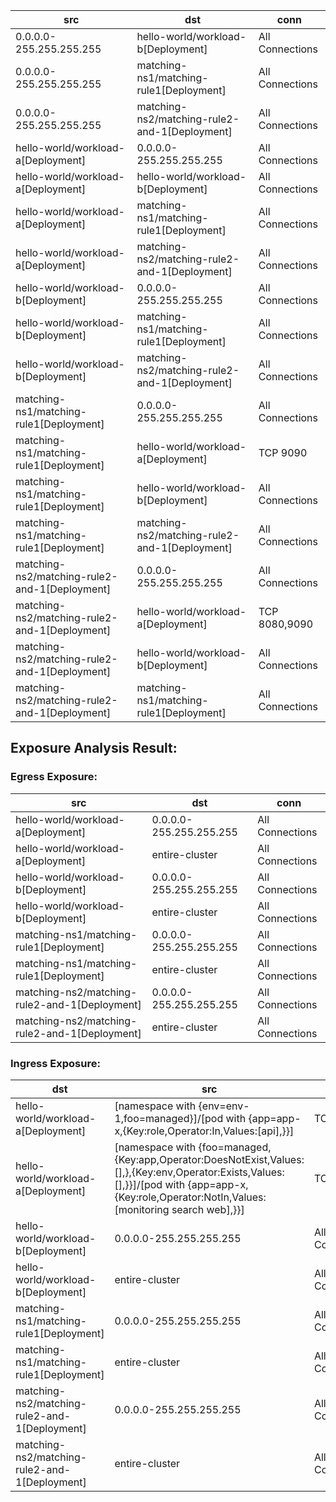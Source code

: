 | src | dst | conn |
|-----|-----|------|
| 0.0.0.0-255.255.255.255 | hello-world/workload-b[Deployment] | All Connections |
| 0.0.0.0-255.255.255.255 | matching-ns1/matching-rule1[Deployment] | All Connections |
| 0.0.0.0-255.255.255.255 | matching-ns2/matching-rule2-and-1[Deployment] | All Connections |
| hello-world/workload-a[Deployment] | 0.0.0.0-255.255.255.255 | All Connections |
| hello-world/workload-a[Deployment] | hello-world/workload-b[Deployment] | All Connections |
| hello-world/workload-a[Deployment] | matching-ns1/matching-rule1[Deployment] | All Connections |
| hello-world/workload-a[Deployment] | matching-ns2/matching-rule2-and-1[Deployment] | All Connections |
| hello-world/workload-b[Deployment] | 0.0.0.0-255.255.255.255 | All Connections |
| hello-world/workload-b[Deployment] | matching-ns1/matching-rule1[Deployment] | All Connections |
| hello-world/workload-b[Deployment] | matching-ns2/matching-rule2-and-1[Deployment] | All Connections |
| matching-ns1/matching-rule1[Deployment] | 0.0.0.0-255.255.255.255 | All Connections |
| matching-ns1/matching-rule1[Deployment] | hello-world/workload-a[Deployment] | TCP 9090 |
| matching-ns1/matching-rule1[Deployment] | hello-world/workload-b[Deployment] | All Connections |
| matching-ns1/matching-rule1[Deployment] | matching-ns2/matching-rule2-and-1[Deployment] | All Connections |
| matching-ns2/matching-rule2-and-1[Deployment] | 0.0.0.0-255.255.255.255 | All Connections |
| matching-ns2/matching-rule2-and-1[Deployment] | hello-world/workload-a[Deployment] | TCP 8080,9090 |
| matching-ns2/matching-rule2-and-1[Deployment] | hello-world/workload-b[Deployment] | All Connections |
| matching-ns2/matching-rule2-and-1[Deployment] | matching-ns1/matching-rule1[Deployment] | All Connections |
## Exposure Analysis Result:
### Egress Exposure:
| src | dst | conn |
|-----|-----|------|
| hello-world/workload-a[Deployment] | 0.0.0.0-255.255.255.255 | All Connections |
| hello-world/workload-a[Deployment] | entire-cluster | All Connections |
| hello-world/workload-b[Deployment] | 0.0.0.0-255.255.255.255 | All Connections |
| hello-world/workload-b[Deployment] | entire-cluster | All Connections |
| matching-ns1/matching-rule1[Deployment] | 0.0.0.0-255.255.255.255 | All Connections |
| matching-ns1/matching-rule1[Deployment] | entire-cluster | All Connections |
| matching-ns2/matching-rule2-and-1[Deployment] | 0.0.0.0-255.255.255.255 | All Connections |
| matching-ns2/matching-rule2-and-1[Deployment] | entire-cluster | All Connections |

### Ingress Exposure:
| dst | src | conn |
|-----|-----|------|
| hello-world/workload-a[Deployment] | [namespace with {env=env-1,foo=managed}]/[pod with {app=app-x,{Key:role,Operator:In,Values:[api],}}] | TCP 8080 |
| hello-world/workload-a[Deployment] | [namespace with {foo=managed,{Key:app,Operator:DoesNotExist,Values:[],},{Key:env,Operator:Exists,Values:[],}}]/[pod with {app=app-x,{Key:role,Operator:NotIn,Values:[monitoring search web],}}] | TCP 9090 |
| hello-world/workload-b[Deployment] | 0.0.0.0-255.255.255.255 | All Connections |
| hello-world/workload-b[Deployment] | entire-cluster | All Connections |
| matching-ns1/matching-rule1[Deployment] | 0.0.0.0-255.255.255.255 | All Connections |
| matching-ns1/matching-rule1[Deployment] | entire-cluster | All Connections |
| matching-ns2/matching-rule2-and-1[Deployment] | 0.0.0.0-255.255.255.255 | All Connections |
| matching-ns2/matching-rule2-and-1[Deployment] | entire-cluster | All Connections |
